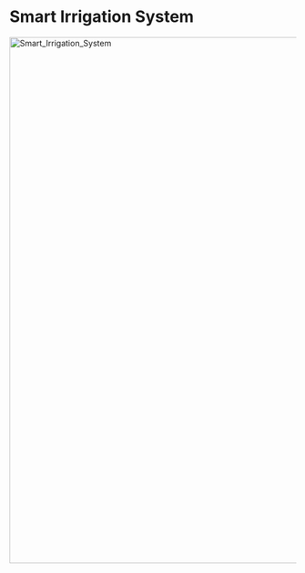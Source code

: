# Smart Irrigation System
<img width="924" alt="Smart_Irrigation_System" src="https://github.com/user-attachments/assets/25fbbbd1-3729-48b8-9f28-9bbdbd545885">
